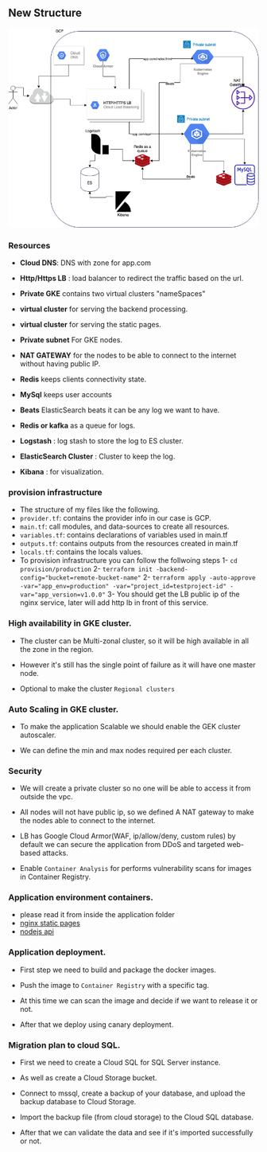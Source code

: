 ## New Structure 
![](image/infra-1-1.png)

### Resources
- **Cloud DNS**: DNS with zone for app.com

- **Http/Https LB** : load balancer to redirect the traffic based on the url.
 
- **Private GKE** contains two virtual clusters "nameSpaces"
- **virtual cluster** for serving the backend processing.
- **virtual cluster** for serving the static pages.

- **Private subnet** For GKE nodes.

- **NAT GATEWAY** for the nodes to be able to connect to the internet without having public IP.

- **Redis** keeps clients connectivity state.

- **MySql** keeps user accounts

- **Beats** ElasticSearch beats it can be any log we want to have.

- **Redis or kafka** as a queue for logs.

- **Logstash** : log stash to store the log to ES cluster.

- **ElasticSearch Cluster** : Cluster to keep the log.

- **Kibana** : for visualization.

### provision infrastructure
- The structure of my files like the following. 
- ``provider.tf``: contains the provider info in our case is GCP.
- ``main.tf``: call modules, and data-sources to create all resources.
- ``variables.tf``: contains declarations of variables used in main.tf
- ``outputs.tf``: contains outputs from the resources created in main.tf
- ``locals.tf``: contains the locals values.
- To provision infrastructure you can follow the follwoing steps
  1- ``cd provision/production``
  2- ``terraform init -backend-config="bucket=remote-bucket-name"`` 
  2- ``terraform apply -auto-approve -var="app_env=production" -var="project_id=testproject-id" -var="app_version=v1.0.0"`` 
  3- You should get the LB public ip of the nginx service, later will add http lb in front of this service.
### High availability in GKE cluster.

- The cluster can be Multi-zonal cluster, so it will be high available in all the zone in the region. 

- However it's still has the single point of failure as it will have one master node.

- Optional to make the cluster ``Regional clusters``

### Auto Scaling in GKE cluster.

- To make the application Scalable we should enable the GEK cluster autoscaler.

- We can define the min and max nodes required per each cluster. 


### Security

- We will create a private cluster so no one will be able to access it from outside the vpc. 

- All nodes will not have public ip, so we defined A NAT gateway to make the nodes able to connect to the internet.

- LB has Google Cloud Armor(WAF, ip/allow/deny, custom rules) by default we can secure the application from DDoS and targeted web-based attacks. 

- Enable ``Container Analysis`` for performs vulnerability scans for images in Container Registry.


### Application environment containers.
- please read it from inside the application folder 
- [nginx static pages](https://github.com/ahmedzidan/gcp-kubernetes/tree/master/staticPage)
- [nodejs api](https://github.com/ahmedzidan/gcp-kubernetes/tree/master/nodeJsApi)

### Application deployment.

- First step we need to build and package the docker images.

- Push the image to ``Container Registry`` with a specific tag. 

- At this time we can scan the image and decide if we want to release it or not.

- After that we deploy using canary deployment. 

### Migration plan to cloud SQL.

- First we need to create a Cloud SQL for SQL Server instance.

- As well as create a Cloud Storage bucket.

- Connect to mssql, create a backup of your database, and upload the backup database to Cloud Storage.

- Import the backup file (from cloud storage) to the Cloud SQL database.

- After that we can validate the data and see if it's imported successfully or not.
